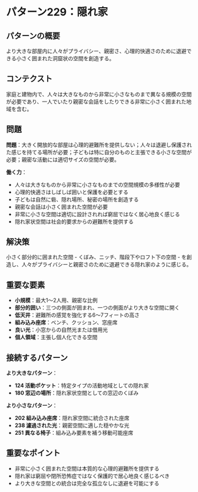 # パターン229：隠れ家

## パターンの概要
より大きな部屋内に人々がプライバシー、親密さ、心理的快適さのために退避できる小さく囲まれた洞窟状の空間を創造する。

## コンテクスト
家庭と建物内で、人々は大きなものから非常に小さなものまで異なる規模の空間が必要であり、一人でいたり親密な会話をしたりできる非常に小さく囲まれた地域を含む。

## 問題
**問題**：大きく開放的な部屋は心理的避難所を提供しない；人々は退避し保護された感じを持てる場所が必要；子どもは特に自分のものと主張できる小さな空間が必要；親密な活動には適切サイズの空間が必要。

**働く力**：
- 人々は大きなものから非常に小さなものまでの空間規模の多様性が必要
- 心理的快適さはしばしば囲いと保護を必要とする
- 子どもは自然に砦、隠れ場所、秘密の場所を創造する
- 親密な会話は小さく囲まれた空間が必要
- 非常に小さな空間は適切に設計されれば窮屈ではなく居心地良く感じる
- 隠れ家状空間は社会的要求からの避難所を提供する

## 解決策
小さく部分的に囲まれた空間 - くぼみ、ニッチ、階段下やロフト下の空間 - を創造し、人々がプライバシーと親密さのために退避できる隠れ家のように感じる。

## 重要な要素
- **小規模**：最大1〜2人用、親密な比例
- **部分的囲い**：三つの側面が囲まれ、一つの側面がより大きな空間に開く
- **低天井**：避難所の感覚を強化する6〜7フィートの高さ
- **組み込み座席**：ベンチ、クッション、窓座席
- **良い光**：小窓からの自然光または借用光
- **個人領域**：主張し個人化できる空間

## 接続するパターン
**より大きなパターン**：
- **124 活動ポケット**：特定タイプの活動地域としての隠れ家
- **180 窓辺の場所**：隠れ家状空間としての窓辺のくぼみ

**より小さなパターン**：
- **202 組み込み座席**：隠れ家空間に統合された座席
- **238 濾過された光**：親密空間に適した穏やかな光
- **251 異なる椅子**：組み込み要素を補う移動可能座席

## 重要なポイント
- 非常に小さく囲まれた空間は本質的な心理的避難所を提供する
- 隠れ家は窮屈や閉所恐怖症ではなく保護的で居心地良く感じるべき
- より大きな空間との統合は完全な孤立なしに退避を可能にする
